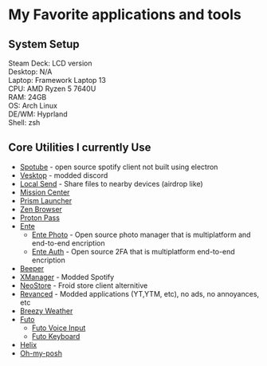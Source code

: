 # My Favorite applications and tools

## System Setup
Steam Deck: LCD version <br/>
Desktop: N/A <br/>
Laptop: Framework Laptop 13 <br/>
CPU: AMD Ryzen 5 7640U <br/>
RAM: 24GB <br/>
OS: Arch Linux <br/>
DE/WM: Hyprland <br/>
Shell: zsh <br/>

## Core Utilities I currently Use
- [Spotube](https://spotube.krtirtho.dev/) - open source spotify client not built using electron 
- [Vesktop](https://vencord.dev/) - modded discord
- [Local Send](https://localsend.org/) - Share files to nearby devices (airdrop like)
- [Mission Center](https://missioncenter.io/) 
- [Prism Launcher](https://prismlauncher.org/)
- [Zen Browser](https://zen-browser.app/) 
- [Proton Pass](https://proton.me/pass)
- [Ente](https://ente.io/)
  - [Ente Photo](https://ente.io/) - Open source photo manager that is multiplatform and end-to-end encription 
  - [Ente Auth](https://ente.io/auth/) - Open source 2FA that is multiplatform end-to-end encription 
- [Beeper](https://www.beeper.com/)
- [XManager](https://www.xmanagerapp.com/) - Modded Spotify 
- [NeoStore](https://github.com/NeoApplications/Neo-Store) - Froid store client alternitive   
- [Revanced](https://revanced.app/) - Modded applications (YT,YTM, etc), no ads, no annoyances, etc
- [Breezy Weather](https://github.com/breezy-weather/breezy-weather)
- [Futo](https://www.futo.org/)
  - [Futo Voice Input](https://voiceinput.futo.org/)
  - [Futo Keyboard](https://keyboard.futo.org/)
- [Helix](https://helix-editor.com/)
- [Oh-my-posh](https://ohmyposh.dev/)
